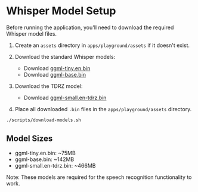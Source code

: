 # Whisper Model Setup

Before running the application, you'll need to download the required Whisper model files.

1. Create an `assets` directory in `apps/playground/assets` if it doesn't exist.

2. Download the standard Whisper models:
   - Download [ggml-tiny.en.bin](https://huggingface.co/ggerganov/whisper.cpp/resolve/main/ggml-tiny.en.bin)
   - Download [ggml-base.bin](https://huggingface.co/ggerganov/whisper.cpp/resolve/main/ggml-base.bin)
   
3. Download the TDRZ model:
   - Download [ggml-small.en-tdrz.bin](https://huggingface.co/akashmjn/tinydiarize-whisper.cpp/blob/main/ggml-small.en-tdrz.bin)

4. Place all downloaded `.bin` files in the `apps/playground/assets` directory.

```bash
./scripts/download-models.sh
```

## Model Sizes
- ggml-tiny.en.bin: ~75MB
- ggml-base.bin: ~142MB
- ggml-small.en-tdrz.bin: ~466MB

Note: These models are required for the speech recognition functionality to work. 
